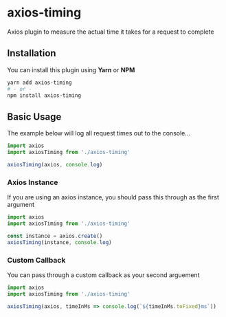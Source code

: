 # axios-timing
Axios plugin to measure the actual time it takes for a request to complete

## Installation
You can install this plugin using **Yarn** or **NPM**
```bash
yarn add axios-timing
# - or - 
npm install axios-timing
```

## Basic Usage
The example below will log all request times out to the console...
```js
import axios
import axiosTiming from './axios-timing'

axiosTiming(axios, console.log)
```

### Axios Instance
If you are using an axios instance, you should pass this through as the first argument
```js
import axios
import axiosTiming from './axios-timing'

const instance = axios.create()
axiosTiming(instance, console.log)
```

### Custom Callback
You can pass through a custom callback as your second arguement
```js
import axios
import axiosTiming from './axios-timing'

axiosTiming(axios, timeInMs => console.log(`${timeInMs.toFixed}ms`))
```